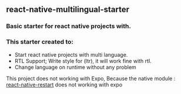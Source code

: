 ## react-native-multilingual-starter
### Basic starter for react native projects with.

### This starter created to:
 - Start react native projects with multi language.
 - RTL Support; Write style for (ltr), it will work fine with rtl.
 - Change language on runtime without any problem

This project does not working with Expo, Because the native module : [react-native-restart](https://www.npmjs.com/package/react-native-restart) does not working with expo
